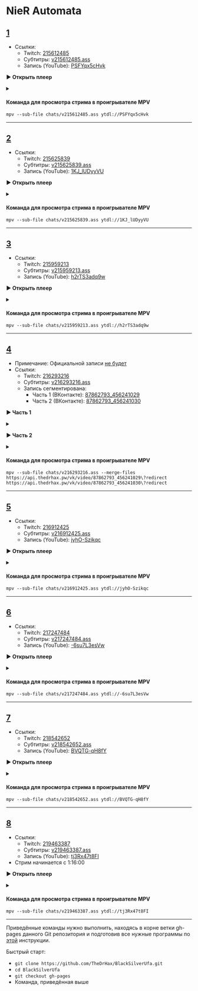 <!-- jQuery -->
<script src="https://code.jquery.com/jquery-3.2.1.min.js"></script>
<!-- video.js -->
<link href="https://cdnjs.cloudflare.com/ajax/libs/video.js/6.3.3/video-js.css" rel="stylesheet">
<script src="https://cdnjs.cloudflare.com/ajax/libs/video.js/6.3.3/video.js"></script>
<!-- videojs-youtube -->
<script src="https://cdnjs.cloudflare.com/ajax/libs/videojs-youtube/2.4.1/Youtube.js"></script>
<!-- libjass -->
<link href="https://cdn.jsdelivr.net/npm/libjass@0.11.0/libjass.css" rel="stylesheet">
<script src="https://cdn.jsdelivr.net/npm/libjass@0.11.0/libjass.js"></script>
<!-- videojs-ass -->
<link href="https://cdn.jsdelivr.net/npm/videojs-ass@0.8.0/src/videojs.ass.css" rel="stylesheet">
<script src="https://cdn.jsdelivr.net/npm/videojs-ass@0.8.0/src/videojs.ass.js"></script>
<!-- videojs-resolution-switcher -->
<script src="https://cdn.jsdelivr.net/npm/videojs-resolution-switcher@0.4.2/lib/videojs-resolution-switcher.min.js"></script>

<style>
  .main-content {
    padding: 2rem;
    max-width: 72rem;
  }
</style>

# NieR Automata
 
<h2 id="215612485">
  <a id="0" href="#215612485">1</a>
</h2>

* Ссылки:
  * Twitch: [215612485](https://www.twitch.tv/videos/215612485)
  * Субтитры: [v215612485.ass](../chats/v215612485.ass)
  * Запись (YouTube): [PSFYqx5cHvk](https://www.youtube.com/watch?v=PSFYqx5cHvk)


<a onclick="return openPlayer0()" id="button-0">**▶ Открыть плеер**</a>

<script>
  var player0;
  function openPlayer0() {
    player0 = videojs("player-0", {
      controls: true, nativeControlsForTouch: false,
      width: 640, height: 360, fluid: true,
      plugins: {
        ass: {
          src: ["../chats/v215612485.ass"],
          delay: -0.1,
        },
        videoJsResolutionSwitcher: {
          default: 'high',
          dynamicLabel: true
        }
      },
      techOrder: ["youtube"],
      sources: [{
        "type": "video/youtube",
        "src": "https://www.youtube.com/watch?v=PSFYqx5cHvk"
      }]
    });
    document.getElementById("spoiler-0").click();
    document.getElementById("button-0").remove();
    return false;
  }
</script>

<details>
  <summary id="spoiler-0"></summary>

  <div class="player-wrapper" style="margin-top: 32px">
    <video id="player-0" class="video-js vjs-default-skin vjs-big-play-centered" />
  </div>
</details>

<script>
if (window.location.hash) {
  var id = window.location.hash.replace('#', '');
  if (id == "0" || id == "215612485")
    openPlayer0();
}
</script> 

#### Команда для просмотра стрима в проигрывателе MPV

```
mpv --sub-file chats/v215612485.ass ytdl://PSFYqx5cHvk
```

---- 
 
<h2 id="215625839">
  <a id="1" href="#215625839">2</a>
</h2>

* Ссылки:
  * Twitch: [215625839](https://www.twitch.tv/videos/215625839)
  * Субтитры: [v215625839.ass](../chats/v215625839.ass)
  * Запись (YouTube): [1KJ_lUDyyVU](https://www.youtube.com/watch?v=1KJ_lUDyyVU)


<a onclick="return openPlayer1()" id="button-1">**▶ Открыть плеер**</a>

<script>
  var player1;
  function openPlayer1() {
    player1 = videojs("player-1", {
      controls: true, nativeControlsForTouch: false,
      width: 640, height: 360, fluid: true,
      plugins: {
        ass: {
          src: ["../chats/v215625839.ass"],
          delay: -0.1,
        },
        videoJsResolutionSwitcher: {
          default: 'high',
          dynamicLabel: true
        }
      },
      techOrder: ["youtube"],
      sources: [{
        "type": "video/youtube",
        "src": "https://www.youtube.com/watch?v=1KJ_lUDyyVU"
      }]
    });
    document.getElementById("spoiler-1").click();
    document.getElementById("button-1").remove();
    return false;
  }
</script>

<details>
  <summary id="spoiler-1"></summary>

  <div class="player-wrapper" style="margin-top: 32px">
    <video id="player-1" class="video-js vjs-default-skin vjs-big-play-centered" />
  </div>
</details>

<script>
if (window.location.hash) {
  var id = window.location.hash.replace('#', '');
  if (id == "1" || id == "215625839")
    openPlayer1();
}
</script> 

#### Команда для просмотра стрима в проигрывателе MPV

```
mpv --sub-file chats/v215625839.ass ytdl://1KJ_lUDyyVU
```

---- 
 
<h2 id="215959213">
  <a id="2" href="#215959213">3</a>
</h2>

* Ссылки:
  * Twitch: [215959213](https://www.twitch.tv/videos/215959213)
  * Субтитры: [v215959213.ass](../chats/v215959213.ass)
  * Запись (YouTube): [h2rTS3adq9w](https://www.youtube.com/watch?v=h2rTS3adq9w)


<a onclick="return openPlayer2()" id="button-2">**▶ Открыть плеер**</a>

<script>
  var player2;
  function openPlayer2() {
    player2 = videojs("player-2", {
      controls: true, nativeControlsForTouch: false,
      width: 640, height: 360, fluid: true,
      plugins: {
        ass: {
          src: ["../chats/v215959213.ass"],
          delay: -0.1,
        },
        videoJsResolutionSwitcher: {
          default: 'high',
          dynamicLabel: true
        }
      },
      techOrder: ["youtube"],
      sources: [{
        "type": "video/youtube",
        "src": "https://www.youtube.com/watch?v=h2rTS3adq9w"
      }]
    });
    document.getElementById("spoiler-2").click();
    document.getElementById("button-2").remove();
    return false;
  }
</script>

<details>
  <summary id="spoiler-2"></summary>

  <div class="player-wrapper" style="margin-top: 32px">
    <video id="player-2" class="video-js vjs-default-skin vjs-big-play-centered" />
  </div>
</details>

<script>
if (window.location.hash) {
  var id = window.location.hash.replace('#', '');
  if (id == "2" || id == "215959213")
    openPlayer2();
}
</script> 

#### Команда для просмотра стрима в проигрывателе MPV

```
mpv --sub-file chats/v215959213.ass ytdl://h2rTS3adq9w
```

---- 
 
<h2 id="216293216">
  <a id="3" href="#216293216">4</a>
</h2>

* Примечание: Официальной записи [не будет](https://vk.com/b_silver?w=wall-28387068_3181362%2Fall)
* Ссылки:
  * Twitch: [216293216](https://www.twitch.tv/videos/216293216)
  * Субтитры: [v216293216.ass](../chats/v216293216.ass)
  * Запись сегментирована:
      * Часть 1 (ВКонтакте): [87862793_456241029](https://vk.com/video87862793_456241029)
      * Часть 2 (ВКонтакте): [87862793_456241030](https://vk.com/video87862793_456241030)


 
<a onclick="return openPlayer400()" id="button-400">**▶ Часть 1**</a>

<script>
  var player400;
  function openPlayer400() {
    player400 = videojs("player-400", {
      controls: true, nativeControlsForTouch: false,
      width: 640, height: 360, fluid: true,
      plugins: {
        ass: {
          src: ["../chats/v216293216.ass"],
          delay: -0.1,
        },
      },
      sources: [{
        "type": "video/mp4",
        "src": "https://api.thedrhax.pw/vk/video/87862793_456241029?redirect"
      }]
    });
    document.getElementById("spoiler-400").click();
    document.getElementById("button-400").remove();
    return false;
  }
</script>

<details>
  <summary id="spoiler-400"></summary>

  <div class="player-wrapper" style="margin-top: 32px">
    <video id="player-400" class="video-js vjs-default-skin vjs-big-play-centered" />
  </div>
</details>

<script>
if (window.location.hash) {
  var id = window.location.hash.replace('#', '');
  if (id == "400" || id == "216293216")
    openPlayer400();
}
</script> 
 
<a onclick="return openPlayer401()" id="button-401">**▶ Часть 2**</a>

<script>
  var player401;
  function openPlayer401() {
    player401 = videojs("player-401", {
      controls: true, nativeControlsForTouch: false,
      width: 640, height: 360, fluid: true,
      plugins: {
        ass: {
          src: ["../chats/v216293216.ass"],
          delay: -12752.1,
        },
      },
      sources: [{
        "type": "video/mp4",
        "src": "https://api.thedrhax.pw/vk/video/87862793_456241030?redirect"
      }]
    });
    document.getElementById("spoiler-401").click();
    document.getElementById("button-401").remove();
    return false;
  }
</script>

<details>
  <summary id="spoiler-401"></summary>

  <div class="player-wrapper" style="margin-top: 32px">
    <video id="player-401" class="video-js vjs-default-skin vjs-big-play-centered" />
  </div>
</details>

<script>
if (window.location.hash) {
  var id = window.location.hash.replace('#', '');
  if (id == "401" || id == "216293216")
    openPlayer401();
}
</script> 

#### Команда для просмотра стрима в проигрывателе MPV

```
mpv --sub-file chats/v216293216.ass --merge-files https://api.thedrhax.pw/vk/video/87862793_456241029\?redirect https://api.thedrhax.pw/vk/video/87862793_456241030\?redirect
```

---- 
 
<h2 id="216912425">
  <a id="4" href="#216912425">5</a>
</h2>

* Ссылки:
  * Twitch: [216912425](https://www.twitch.tv/videos/216912425)
  * Субтитры: [v216912425.ass](../chats/v216912425.ass)
  * Запись (YouTube): [jyhO-Szikqc](https://www.youtube.com/watch?v=jyhO-Szikqc)


<a onclick="return openPlayer4()" id="button-4">**▶ Открыть плеер**</a>

<script>
  var player4;
  function openPlayer4() {
    player4 = videojs("player-4", {
      controls: true, nativeControlsForTouch: false,
      width: 640, height: 360, fluid: true,
      plugins: {
        ass: {
          src: ["../chats/v216912425.ass"],
          delay: -0.1,
        },
        videoJsResolutionSwitcher: {
          default: 'high',
          dynamicLabel: true
        }
      },
      techOrder: ["youtube"],
      sources: [{
        "type": "video/youtube",
        "src": "https://www.youtube.com/watch?v=jyhO-Szikqc"
      }]
    });
    document.getElementById("spoiler-4").click();
    document.getElementById("button-4").remove();
    return false;
  }
</script>

<details>
  <summary id="spoiler-4"></summary>

  <div class="player-wrapper" style="margin-top: 32px">
    <video id="player-4" class="video-js vjs-default-skin vjs-big-play-centered" />
  </div>
</details>

<script>
if (window.location.hash) {
  var id = window.location.hash.replace('#', '');
  if (id == "4" || id == "216912425")
    openPlayer4();
}
</script> 

#### Команда для просмотра стрима в проигрывателе MPV

```
mpv --sub-file chats/v216912425.ass ytdl://jyhO-Szikqc
```

---- 
 
<h2 id="217247484">
  <a id="5" href="#217247484">6</a>
</h2>

* Ссылки:
  * Twitch: [217247484](https://www.twitch.tv/videos/217247484)
  * Субтитры: [v217247484.ass](../chats/v217247484.ass)
  * Запись (YouTube): [-6su7L3esVw](https://www.youtube.com/watch?v=-6su7L3esVw)


<a onclick="return openPlayer5()" id="button-5">**▶ Открыть плеер**</a>

<script>
  var player5;
  function openPlayer5() {
    player5 = videojs("player-5", {
      controls: true, nativeControlsForTouch: false,
      width: 640, height: 360, fluid: true,
      plugins: {
        ass: {
          src: ["../chats/v217247484.ass"],
          delay: -0.1,
        },
        videoJsResolutionSwitcher: {
          default: 'high',
          dynamicLabel: true
        }
      },
      techOrder: ["youtube"],
      sources: [{
        "type": "video/youtube",
        "src": "https://www.youtube.com/watch?v=-6su7L3esVw"
      }]
    });
    document.getElementById("spoiler-5").click();
    document.getElementById("button-5").remove();
    return false;
  }
</script>

<details>
  <summary id="spoiler-5"></summary>

  <div class="player-wrapper" style="margin-top: 32px">
    <video id="player-5" class="video-js vjs-default-skin vjs-big-play-centered" />
  </div>
</details>

<script>
if (window.location.hash) {
  var id = window.location.hash.replace('#', '');
  if (id == "5" || id == "217247484")
    openPlayer5();
}
</script> 

#### Команда для просмотра стрима в проигрывателе MPV

```
mpv --sub-file chats/v217247484.ass ytdl://-6su7L3esVw
```

---- 
 
<h2 id="218542652">
  <a id="6" href="#218542652">7</a>
</h2>

* Ссылки:
  * Twitch: [218542652](https://www.twitch.tv/videos/218542652)
  * Субтитры: [v218542652.ass](../chats/v218542652.ass)
  * Запись (YouTube): [BVQTG-qH8fY](https://www.youtube.com/watch?v=BVQTG-qH8fY)


<a onclick="return openPlayer6()" id="button-6">**▶ Открыть плеер**</a>

<script>
  var player6;
  function openPlayer6() {
    player6 = videojs("player-6", {
      controls: true, nativeControlsForTouch: false,
      width: 640, height: 360, fluid: true,
      plugins: {
        ass: {
          src: ["../chats/v218542652.ass"],
          delay: -0.1,
        },
        videoJsResolutionSwitcher: {
          default: 'high',
          dynamicLabel: true
        }
      },
      techOrder: ["youtube"],
      sources: [{
        "type": "video/youtube",
        "src": "https://www.youtube.com/watch?v=BVQTG-qH8fY"
      }]
    });
    document.getElementById("spoiler-6").click();
    document.getElementById("button-6").remove();
    return false;
  }
</script>

<details>
  <summary id="spoiler-6"></summary>

  <div class="player-wrapper" style="margin-top: 32px">
    <video id="player-6" class="video-js vjs-default-skin vjs-big-play-centered" />
  </div>
</details>

<script>
if (window.location.hash) {
  var id = window.location.hash.replace('#', '');
  if (id == "6" || id == "218542652")
    openPlayer6();
}
</script> 

#### Команда для просмотра стрима в проигрывателе MPV

```
mpv --sub-file chats/v218542652.ass ytdl://BVQTG-qH8fY
```

---- 
 
<h2 id="219463387">
  <a id="7" href="#219463387">8</a>
</h2>

* Ссылки:
  * Twitch: [219463387](https://www.twitch.tv/videos/219463387)
  * Субтитры: [v219463387.ass](../chats/v219463387.ass)
  * Запись (YouTube): [tj3Rx47t8FI](https://www.youtube.com/watch?v=tj3Rx47t8FI)
* Стрим начинается с  <a onclick="player7.currentTime(4560)">1:16:00</a> 


<a onclick="return openPlayer7()" id="button-7">**▶ Открыть плеер**</a>

<script>
  var player7;
  function openPlayer7() {
    player7 = videojs("player-7", {
      controls: true, nativeControlsForTouch: false,
      width: 640, height: 360, fluid: true,
      plugins: {
        ass: {
          src: ["../chats/v219463387.ass"],
          delay: -0.1,
        },
        videoJsResolutionSwitcher: {
          default: 'high',
          dynamicLabel: true
        }
      },
      techOrder: ["youtube"],
      sources: [{
        "type": "video/youtube",
        "src": "https://www.youtube.com/watch?v=tj3Rx47t8FI"
      }]
    });
    document.getElementById("spoiler-7").click();
    document.getElementById("button-7").remove();
      player7.currentTime(4560);
    return false;
  }
</script>

<details>
  <summary id="spoiler-7"></summary>

  <div class="player-wrapper" style="margin-top: 32px">
    <video id="player-7" class="video-js vjs-default-skin vjs-big-play-centered" />
  </div>
</details>

<script>
if (window.location.hash) {
  var id = window.location.hash.replace('#', '');
  if (id == "7" || id == "219463387")
    openPlayer7();
}
</script> 

#### Команда для просмотра стрима в проигрывателе MPV

```
mpv --sub-file chats/v219463387.ass ytdl://tj3Rx47t8FI
```

---- 
 
Приведённые команды нужно выполнить, находясь в корне ветки gh-pages данного Git репозитория и подготовив все нужные программы по [этой](../tutorials/watch-online.md) инструкции.

Быстрый старт:
* `git clone https://github.com/TheDrHax/BlackSilverUfa.git`
* `cd BlackSilverUfa`
* `git checkout gh-pages`
* Команда, приведённая выше